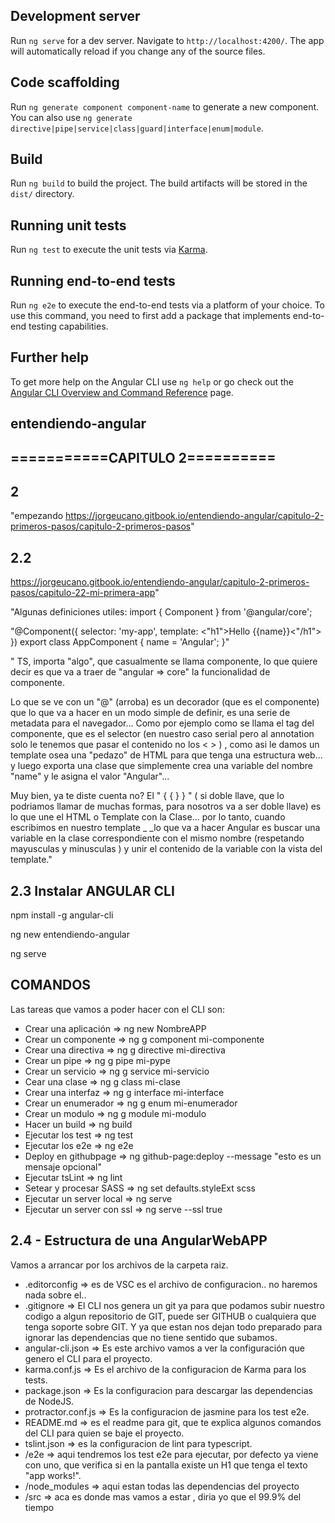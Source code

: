 
## Development server

Run `ng serve` for a dev server. Navigate to `http://localhost:4200/`. The app will automatically reload if you change any of the source files.

## Code scaffolding

Run `ng generate component component-name` to generate a new component. You can also use `ng generate directive|pipe|service|class|guard|interface|enum|module`.

## Build

Run `ng build` to build the project. The build artifacts will be stored in the `dist/` directory.

## Running unit tests

Run `ng test` to execute the unit tests via [Karma](https://karma-runner.github.io).

## Running end-to-end tests

Run `ng e2e` to execute the end-to-end tests via a platform of your choice. To use this command, you need to first add a package that implements end-to-end testing capabilities.

## Further help

To get more help on the Angular CLI use `ng help` or go check out the [Angular CLI Overview and Command Reference](https://angular.io/cli) page.

## entendiendo-angular

## ===========CAPITULO 2==========

## 2

 "empezando https://jorgeucano.gitbook.io/entendiendo-angular/capitulo-2-primeros-pasos/capitulo-2-primeros-pasos"

## 2.2 

https://jorgeucano.gitbook.io/entendiendo-angular/capitulo-2-primeros-pasos/capitulo-22-mi-primera-app"

"Algunas definiciones utiles: import { Component } from '@angular/core';

"@Component({ selector: 'my-app', template: <"h1">Hello {{name}}<"/h1"> }) export class AppComponent { name = 'Angular'; }"

" TS, importa "algo", que casualmente se llama componente, lo que quiere decir es que va a traer de "angular => core" la funcionalidad de componente.

Lo que se ve con un "@" (arroba) es un decorador (que es el componente) que lo que va a hacer en un modo simple de definir, es una serie de metadata para el navegador... Como por ejemplo como se llama el tag del componente, que es el selector (en nuestro caso serial pero al annotation solo le tenemos que pasar el contenido no los < > ) , como asi le damos un template osea una "pedazo" de HTML para que tenga una estructura web... y luego exporta una clase que simplemente crea una variable del nombre "name" y le asigna el valor "Angular"...

Muy bien, ya te diste cuenta no? El " { { } } " ( si doble llave, que lo podriamos llamar de muchas formas, para nosotros va a ser doble llave) es lo que une el HTML o Template con la Clase... por lo tanto, cuando escribimos en nuestro template _ _lo que va a hacer Angular es buscar una variable en la clase correspondiente con el mismo nombre (respetando mayusculas y minusculas ) y unir el contenido de la variable con la vista del template."


## 2.3 Instalar ANGULAR CLI

npm install -g angular-cli

ng new entendiendo-angular

ng serve

## COMANDOS
Las tareas que vamos a poder hacer con el CLI son:
* Crear una aplicación => ng new NombreAPP
* Crear un componente => ng g component mi-componente
* Crear una directiva => ng g directive mi-directiva
* Crear un pipe => ng g pipe mi-pype
* Crear un servicio => ng g service mi-servicio
* Cear una clase => ng g class mi-clase
* Crear una interfaz => ng g interface mi-interface
* Crear un enumerador => ng g enum mi-enumerador
* Crear un modulo => ng g module mi-modulo
* Hacer un build => ng build
* Ejecutar los test => ng test
* Ejecutar los e2e => ng e2e
* Deploy en githubpage => ng github-page:deploy --message "esto es un mensaje opcional"
* Ejecutar tsLint => ng lint
* Setear y procesar SASS => ng set defaults.styleExt scss
* Ejecutar un server local => ng serve
* Ejecutar un server con ssl => ng serve --ssl true

## 2.4 - Estructura de una AngularWebAPP

Vamos a arrancar por los archivos de la carpeta raiz.

* .editorconfig => es de VSC es el archivo de configuracion.. no haremos nada sobre el..
* .gitignore => El CLI nos genera un git ya para que podamos subir nuestro codigo a algun repositorio de GIT, puede ser GITHUB o cualquiera que tenga soporte sobre GIT. Y ya que estan nos dejan todo preparado para ignorar las dependencias que no tiene sentido que subamos.
* angular-cli.json => Es este archivo vamos a ver la configuración que genero el CLI para el proyecto.
* karma.conf.js => Es el archivo de la configuracion de Karma para los tests.
* package.json => Es la configuracion para descargar las dependencias de NodeJS.
* protractor.conf.js => Es la configuracion de jasmine para los test e2e.
* README.md => es el readme para git, que te explica algunos comandos del CLI para quien se baje el proyecto.
* tslint.json => es la configuracion de lint para typescript.
* /e2e => aqui tendremos los test e2e para ejecutar, por defecto ya viene con uno, que verifica si en la pantalla existe un H1 que tenga el texto "app works!".
* /node_modules => aqui estan todas las dependencias del proyecto
* /src => aca es donde mas vamos a estar , diria yo que el 99.9% del tiempo